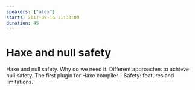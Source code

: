 ```yaml
---
speakers: ["alex"]
starts: 2017-09-16 11:30:00
duration: 45
---
```


# Haxe and null safety

Haxe and null safety. Why do we need it. Different approaches to achieve null safety. The first plugin for Haxe compiler - Safety: features and limitations. 
